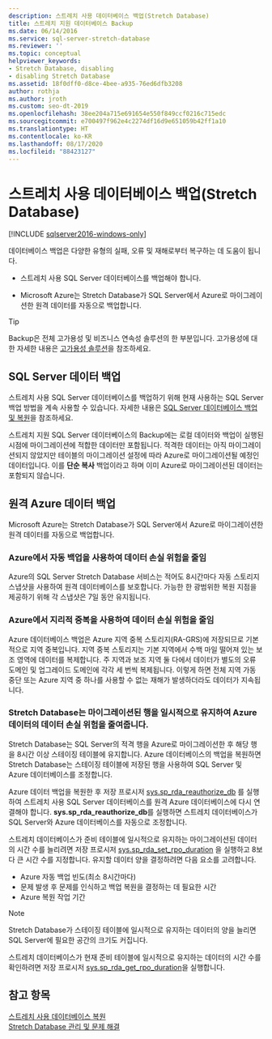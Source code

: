 ```yaml
---
description: 스트레치 사용 데이터베이스 백업(Stretch Database)
title: 스트레치 지원 데이터베이스 Backup
ms.date: 06/14/2016
ms.service: sql-server-stretch-database
ms.reviewer: ''
ms.topic: conceptual
helpviewer_keywords:
- Stretch Database, disabling
- disabling Stretch Database
ms.assetid: 18f0dff0-d8ce-4bee-a935-76ed6dfb3208
author: rothja
ms.author: jroth
ms.custom: seo-dt-2019
ms.openlocfilehash: 38ee204a715e691654e550f849ccf0216c715edc
ms.sourcegitcommit: e700497f962e4c2274df16d9e651059b42ff1a10
ms.translationtype: HT
ms.contentlocale: ko-KR
ms.lasthandoff: 08/17/2020
ms.locfileid: "88423127"
---
```

# <a name="backup-stretch-enabled-databases-stretch-database"></a>스트레치 사용 데이터베이스 백업(Stretch Database)
[!INCLUDE [sqlserver2016-windows-only](../../includes/applies-to-version/sqlserver2016-windows-only.md)]


 데이터베이스 백업은 다양한 유형의 실패, 오류 및 재해로부터 복구하는 데 도움이 됩니다.  
  
 -   스트레치 사용 SQL Server 데이터베이스를 백업해야 합니다.  
      
 -   Microsoft Azure는 Stretch Database가 SQL Server에서 Azure로 마이그레이션한 원격 데이터를 자동으로 백업합니다.  

> [!TIP]
> Backup은 전체 고가용성 및 비즈니스 연속성 솔루션의 한 부분입니다. 고가용성에 대한 자세한 내용은 [고가용성 솔루션](../../database-engine/sql-server-business-continuity-dr.md)을 참조하세요.
   
## <a name="back-up-your-sql-server-data"></a>SQL Server 데이터 백업  
  
스트레치 사용 SQL Server 데이터베이스를 백업하기 위해 현재 사용하는 SQL Server 백업 방법을 계속 사용할 수 있습니다. 자세한 내용은 [SQL Server 데이터베이스 백업 및 복원](../../relational-databases/backup-restore/back-up-and-restore-of-sql-server-databases.md)을 참조하세요.
  
 스트레치 지원 SQL Server 데이터베이스의 Backup에는 로컬 데이터와 백업이 실행된 시점에 마이그레이션에 적합한 데이터만 포함됩니다. 적격한 데이터는 아직 마이그레이션되지 않았지만 테이블의 마이그레이션 설정에 따라 Azure로 마이그레이션될 예정인 데이터입니다. 이를 **단순 복사** 백업이라고 하며 이미 Azure로 마이그레이션된 데이터는 포함되지 않습니다.  
  
## <a name="back-up-your-remote-azure-data"></a>원격 Azure 데이터 백업   
  
Microsoft Azure는 Stretch Database가 SQL Server에서 Azure로 마이그레이션한 원격 데이터를 자동으로 백업합니다.    
### <a name="azure-reduces-the-risk-of-data-loss-with-automatic-backup"></a>Azure에서 자동 백업을 사용하여 데이터 손실 위험을 줄임  
Azure의 SQL Server Stretch Database 서비스는 적어도 8시간마다 자동 스토리지 스냅샷을 사용하여 원격 데이터베이스를 보호합니다. 가능한 한 광범위한 복원 지점을 제공하기 위해 각 스냅샷은 7일 동안 유지됩니다.  
  
### <a name="azure-reduces-the-risk-of-data-loss-with-geo-redundancy"></a>Azure에서 지리적 중복을 사용하여 데이터 손실 위험을 줄임  
Azure 데이터베이스 백업은 Azure 지역 중복 스토리지(RA-GRS)에 저장되므로 기본적으로 지역 중복입니다. 지역 중복 스토리지는 기본 지역에서 수백 마일 떨어져 있는 보조 영역에 데이터를 복제합니다. 주 지역과 보조 지역 둘 다에서 데이터가 별도의 오류 도메인 및 업그레이드 도메인에 각각 세 번씩 복제됩니다. 이렇게 하면 전체 지역 가동 중단 또는 Azure 지역 중 하나를 사용할 수 없는 재해가 발생하더라도 데이터가 지속됩니다.

### <a name="stretch-database-reduces-the-risk-of-data-loss-for-your-azure-data-by-retaining-migrated-rows-temporarily"></a><a name="stretchRPO"></a>Stretch Database는 마이그레이션된 행을 일시적으로 유지하여 Azure 데이터의 데이터 손실 위험을 줄여줍니다.
Stretch Database는 SQL Server의 적격 행을 Azure로 마이그레이션한 후 해당 행을 8시간 이상 스테이징 테이블에 유지합니다. Azure 데이터베이스의 백업을 복원하면 Stretch Database는 스테이징 테이블에 저장된 행을 사용하여 SQL Server 및 Azure 데이터베이스를 조정합니다.

Azure 데이터 백업을 복원한 후 저장 프로시저 [sys.sp_rda_reauthorize_db](../../relational-databases/system-stored-procedures/sys-sp-rda-reauthorize-db-transact-sql.md) 를 실행하여 스트레치 사용 SQL Server 데이터베이스를 원격 Azure 데이터베이스에 다시 연결해야 합니다. **sys.sp_rda_reauthorize_db**를 실행하면 스트레치 데이터베이스가 SQL Server와 Azure 데이터베이스를 자동으로 조정합니다.

스트레치 데이터베이스가 준비 테이블에 일시적으로 유지하는 마이그레이션된 데이터의 시간 수를 늘리려면 저장 프로시저 [sys.sp_rda_set_rpo_duration](../../relational-databases/system-stored-procedures/sys-sp-rda-set-rpo-duration-transact-sql.md) 을 실행하고 8보다 큰 시간 수를 지정합니다. 유지할 데이터 양을 결정하려면 다음 요소를 고려합니다.
-   Azure 자동 백업 빈도(최소 8시간마다)
-   문제 발생 후 문제를 인식하고 백업 복원을 결정하는 데 필요한 시간
-   Azure 복원 작업 기간

> [!NOTE]
> Stretch Database가 스테이징 테이블에 일시적으로 유지하는 데이터의 양을 늘리면 SQL Server에 필요한 공간의 크기도 커집니다.

스트레치 데이터베이스가 현재 준비 테이블에 일시적으로 유지하는 데이터의 시간 수를 확인하려면 저장 프로시저 [sys.sp_rda_get_rpo_duration](../../relational-databases/system-stored-procedures/sys-sp-rda-get-rpo-duration-transact-sql.md)을 실행합니다.

## <a name="see-also"></a>참고 항목  
[스트레치 사용 데이터베이스 복원](../../sql-server/stretch-database/restore-stretch-enabled-databases-stretch-database.md)  
 [Stretch Database 관리 및 문제 해결](../../sql-server/stretch-database/manage-and-troubleshoot-stretch-database.md)   
   
  
  
